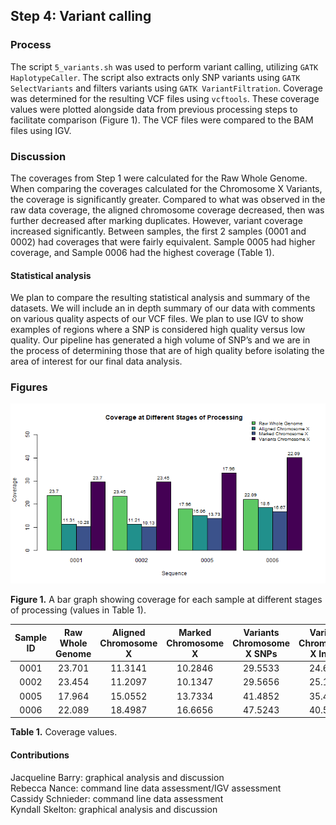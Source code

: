 ## Step 4: Variant calling

### Process

The script `5_variants.sh` was used to perform variant calling, utilizing `GATK HaplotypeCaller`. The script also extracts only SNP variants using `GATK SelectVariants` and filters variants using `GATK VariantFiltration`. Coverage was determined for the resulting VCF files using `vcftools`. These coverage values were plotted alongside data from previous processing steps to facilitate comparison (Figure 1). The VCF files were compared to the BAM files using IGV.

### Discussion

The coverages from Step 1 were calculated for the Raw Whole Genome. When comparing the coverages calculated for the Chromosome X Variants, the coverage is significantly greater. Compared to what was observed in the raw data coverage, the aligned chromosome coverage decreased, then was further decreased after marking duplicates. However, variant coverage increased significantly. Between samples, the first 2 samples (0001 and 0002) had coverages that were fairly equivalent. Sample 0005 had higher coverage, and Sample 0006 had the highest coverage (Table 1).

#### Statistical analysis

We plan to compare the resulting statistical analysis and summary of the datasets. We will include an in depth summary of our data with comments on various quality aspects of our VCF files. We plan to use IGV to show examples of regions where a SNP is considered high quality versus low quality. Our pipeline has generated a high volume of SNP’s and we are in the process of determining those that are of high quality before isolating the area of interest for our final data analysis.

### Figures

<img src="analysis/0_figures/4_coverage.png"  alt="Bar Graph Comparing Coverage at Different Stages of the Pipeline">  

__Figure 1.__ A bar graph showing coverage for each sample at different stages of processing (values in Table 1).

| Sample ID | Raw Whole Genome | Aligned Chromosome X | Marked Chromosome X | Variants Chromosome X SNPs  | Variants Chromosome X Indels|
|:---------:|:----------------:|:--------------------:|:-------------------:|:---------------------------:| :--------------------------:|
|   0001    |      23.701      |       11.3141        |       10.2846       |           29.5533           |            24.6290          |
|   0002    |      23.454      |       11.2097        |       10.1347       |           29.5656           |            25.1147          |
|   0005    |      17.964      |       15.0552        |       13.7334       |           41.4852           |            35.4306          |
|   0006    |      22.089      |       18.4987        |       16.6656       |           47.5243           |            40.5858          |

__Table 1.__ Coverage values.

#### Contributions

Jacqueline Barry: graphical analysis and discussion  
Rebecca Nance: command line data assessment/IGV assessment    
Cassidy Schnieder: command line data assessment  
Kyndall Skelton: graphical analysis and discussion  
